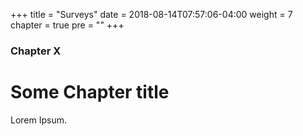 +++
title = "Surveys"
date = 2018-08-14T07:57:06-04:00
weight = 7
chapter = true
pre = "<b></b>"
+++

### Chapter X

# Some Chapter title

Lorem Ipsum.